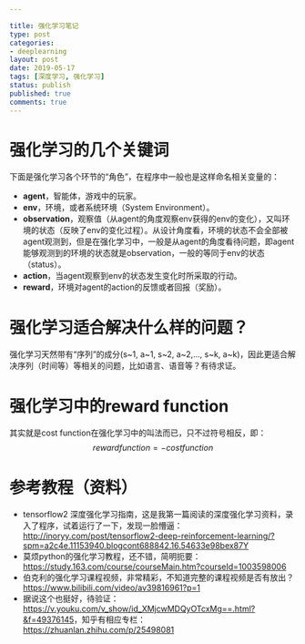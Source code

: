 ```yaml
---

title: 强化学习笔记
type: post
categories:
- deeplearning
layout: post
date: 2019-05-17
tags: [深度学习, 强化学习]
status: publish
published: true
comments: true
---
```


# 强化学习的几个关键词

下面是强化学习各个环节的“角色”，在程序中一般也是这样命名相关变量的：

* **agent**，智能体，游戏中的玩家。
* **env**，环境，或者系统环境（System Environment）。
* **observation**，观察值（从agent的角度观察env获得的env的变化），又叫环境的状态（反映了env的变化过程）。从设计角度看，环境的状态不会全部被agent观测到，但是在强化学习中，一般是从agent的角度看待问题，即agent能够观测到的环境的状态就是observation，一般的等同于env的状态（status）。
* **action**，当agent观察到env的状态发生变化时所采取的行动。
* **reward**，环境对agent的action的反馈或者回报（奖励）。

# 强化学习适合解决什么样的问题？
强化学习天然带有“序列”的成分(s~1, a~1, s~2, a~2,..., s~k, a~k)，因此更适合解决序列（时间等）等相关的问题，比如语言、语音等？有待求证。

# 强化学习中的reward function

其实就是cost function在强化学习中的叫法而已，只不过符号相反，即：
$$
reward function = -cost function
$$

# 参考教程（资料）

* tensorflow2 深度强化学习指南，这是我第一篇阅读的深度强化学习资料，录入了程序，试着运行了一下，发现一脸懵逼：<http://inoryy.com/post/tensorflow2-deep-reinforcement-learning/?spm=a2c4e.11153940.blogcont688842.16.54633e98bex87Y>
* 莫烦python的强化学习教程，还不错，简明扼要：<https://study.163.com/course/courseMain.htm?courseId=1003598006>
* 伯克利的强化学习课程视频，非常精彩，不知道完整的课程视频是否有放出？<https://www.bilibili.com/video/av39816961?p=1>
* 据说这个也挺好，待验证：<https://v.youku.com/v_show/id_XMjcwMDQyOTcxMg==.html?&f=49376145>，知乎有相应专栏：<https://zhuanlan.zhihu.com/p/25498081>